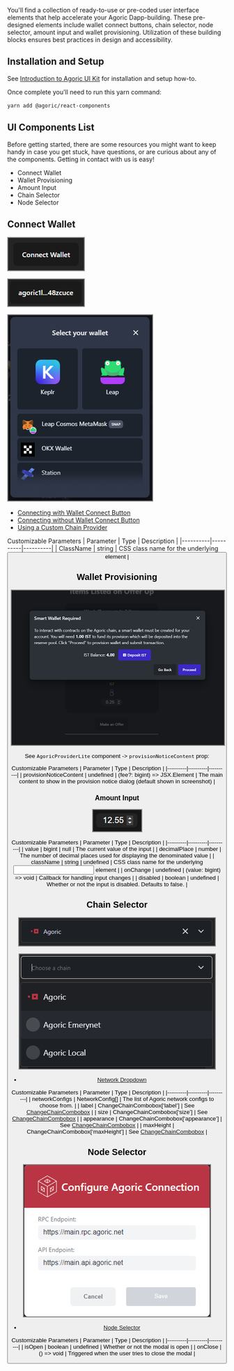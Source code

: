 
You'll find a collection of ready-to-use or pre-coded user interface elements that help accelerate your Agoric Dapp-building. These pre-designed elements include wallet connect buttons, chain selector, node selector, amount input and wallet provisioning.
Utilization of these building blocks ensures best practices in design and accessibility.

## Installation and Setup

See [Introduction to Agoric UI Kit](https://a0a31cba.documentation-7tp.pages.dev/guides/getting-started/how-to-use-ui-kit#introduction-to-agoric-ui-kit) for installation and setup how-to.

Once complete you'll need to run this yarn command: 

```sh
yarn add @agoric/react-components
```

## UI Components List

Before getting started, there are some resources you might want to keep handy in case you get stuck, have questions, or are curious about any of the components. Getting in contact with us is easy!

- Connect Wallet
- Wallet Provisioning
- Amount Input
- Chain Selector
- Node Selector

## Connect Wallet

<img style="border: 2px solid grey"
  alt="Screenshot: Connect Wallet"
  src="./assets/connectwallet.png" />

  <img style="border: 2px solid grey"
  alt="Screenshot: Wallet Address"
  src="./assets/walletaddress.png" />

  <img style="border: 2px solid grey"
  alt="Screenshot: Select Wallet"
  src="./assets/selectwallet.png" />

- [Connecting with Wallet Connect Button](https://github.com/Agoric/ui-kit/tree/main/packages/react-components#integrating)
- [Connecting without Wallet Connect Button](https://github.com/Agoric/ui-kit/tree/main/packages/react-components#connecting-without-connectwalletbutton) 
- [Using a Custom Chain Provider](https://github.com/Agoric/ui-kit/tree/main/packages/react-components#connecting-without-connectwalletbutton)

Customizable Parameters
| Parameter | Type | Description |
|----------|----------|----------|
| ClassName   | string   | CSS class name for the underlying <button> element   |

## Wallet Provisioning

<img style="border: 2px solid grey"
  alt="Screenshot: Wallet provision"
  src="./assets/walletprovision.png" />

See `AgoricProviderLite` component  -> `provisionNoticeContent` prop:  

Customizable Parameters
| Parameter | Type | Description |
|----------|----------|----------|
| provisionNoticeContent   | undefined | (fee?: bigint) => JSX.Element   | The main content to show in the provision notice dialog (default shown in screenshot)   |

### Amount Input

<img style="border: 2px solid grey"
  alt="Screenshot: Amount Input"
  src="./assets/amountinput.png" />

Customizable Parameters
| Parameter | Type | Description |
|----------|----------|----------|
| value   | bigint | null   | The current value of the input   |
| decimalPlace   | number   | The number of decimal places used for displaying the denominated value   |
| className   | string | undefined   | CSS class name for the underlying <input> element   |
| onChange   | undefined | (value: bigint) => void   | Callback for handling input changes   |
| disabled   | boolean | undefined   | Whether or not the input is disabled. Defaults to false.   |

## Chain Selector

<img style="border: 2px solid grey"
  alt="Screenshot: Chain Selector"
  src="./assets/chainselector.png" />

  <img style="border: 2px solid grey"
  alt="Screenshot: Chain Selector 2"
  src="./assets/chainselector2.png" />

- [Network Dropdown](https://github.com/Agoric/ui-kit/tree/main/packages/react-components#network-dropdown)

Customizable Parameters
| Parameter | Type | Description |
|----------|----------|----------|
| networkConfigs   | NetworkConfig[]   | The list of Agoric network configs to choose from.   |
| label   | ChangeChainCombobox[‘label’]   | See [ChangeChainCombobox](https://storybook.cosmology.zone/?path=/docs/swap-changechaincombobox--docs)   |
| size  | ChangeChainCombobox[‘size’]   | See [ChangeChainCombobox](https://storybook.cosmology.zone/?path=/docs/swap-changechaincombobox--docs)   |
| appearance   | ChangeChainCombobox[‘appearance’]   | See [ChangeChainCombobox](https://storybook.cosmology.zone/?path=/docs/swap-changechaincombobox--docs)   |
| maxHeight   | ChangeChainCombobox[‘maxHeight’]   | See [ChangeChainCombobox](https://storybook.cosmology.zone/?path=/docs/swap-changechaincombobox--docs)   |

## Node Selector

<img style="border: 2px solid grey"
  alt="Screenshot: node selector"
  src="./assets/nodeselector.png" />

- [Node Selector](https://github.com/Agoric/ui-kit/tree/main/packages/react-components#node-selector)

Customizable Parameters
| Parameter | Type | Description |
|----------|----------|----------|
| isOpen   | boolean | undefined   | Whether or not the modal is open   |
| onClose   | () => void   | Triggered when the user tries to close the modal   |
